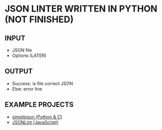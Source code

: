 # JSON LINTER WRITTEN IN PYTHON (NOT FINISHED)

## INPUT

- JSON file
- Options (LATER)

## OUTPUT

- Success: is file correct JSON
- Else: error line

## EXAMPLE PROJECTS

- [simplejson (Python & C)](https://github.com/simplejson/simplejson)
- [JSONLint (JavaScript)](https://github.com/codenothing/jsonlint)
